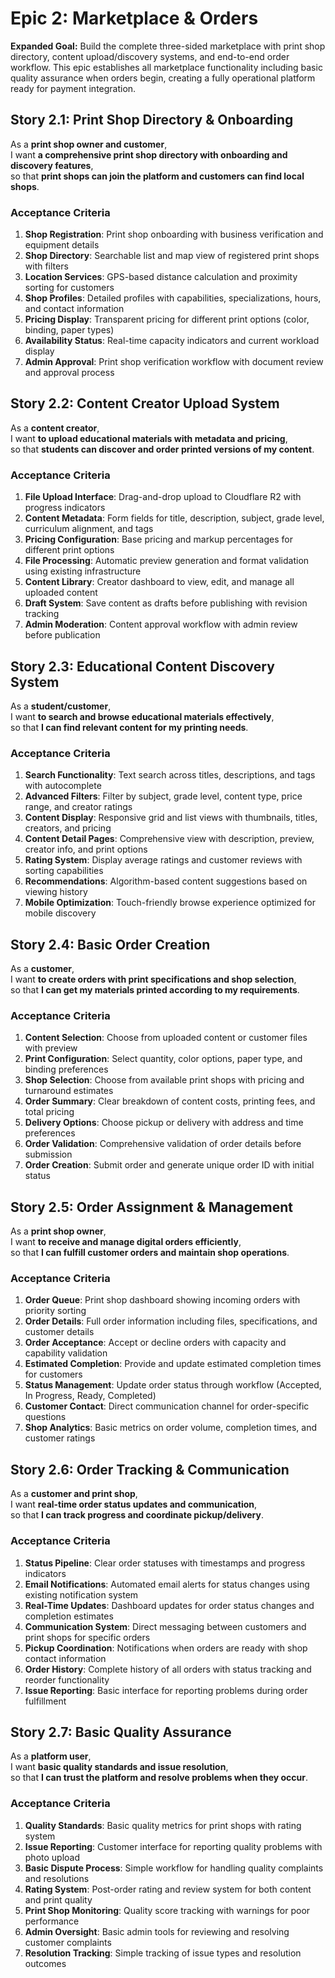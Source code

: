 # Epic 2: Marketplace & Orders

**Expanded Goal:** Build the complete three-sided marketplace with print shop directory, content upload/discovery systems, and end-to-end order workflow. This epic establishes all marketplace functionality including basic quality assurance when orders begin, creating a fully operational platform ready for payment integration.

## Story 2.1: Print Shop Directory & Onboarding

As a **print shop owner and customer**,  
I want **a comprehensive print shop directory with onboarding and discovery features**,  
so that **print shops can join the platform and customers can find local shops**.

### Acceptance Criteria

1. **Shop Registration**: Print shop onboarding with business verification and equipment details
2. **Shop Directory**: Searchable list and map view of registered print shops with filters
3. **Location Services**: GPS-based distance calculation and proximity sorting for customers
4. **Shop Profiles**: Detailed profiles with capabilities, specializations, hours, and contact information
5. **Pricing Display**: Transparent pricing for different print options (color, binding, paper types)
6. **Availability Status**: Real-time capacity indicators and current workload display
7. **Admin Approval**: Print shop verification workflow with document review and approval process

## Story 2.2: Content Creator Upload System

As a **content creator**,  
I want **to upload educational materials with metadata and pricing**,  
so that **students can discover and order printed versions of my content**.

### Acceptance Criteria

1. **File Upload Interface**: Drag-and-drop upload to Cloudflare R2 with progress indicators
2. **Content Metadata**: Form fields for title, description, subject, grade level, curriculum alignment, and tags
3. **Pricing Configuration**: Base pricing and markup percentages for different print options
4. **File Processing**: Automatic preview generation and format validation using existing infrastructure
5. **Content Library**: Creator dashboard to view, edit, and manage all uploaded content
6. **Draft System**: Save content as drafts before publishing with revision tracking
7. **Admin Moderation**: Content approval workflow with admin review before publication

## Story 2.3: Educational Content Discovery System

As a **student/customer**,  
I want **to search and browse educational materials effectively**,  
so that **I can find relevant content for my printing needs**.

### Acceptance Criteria

1. **Search Functionality**: Text search across titles, descriptions, and tags with autocomplete
2. **Advanced Filters**: Filter by subject, grade level, content type, price range, and creator ratings
3. **Content Display**: Responsive grid and list views with thumbnails, titles, creators, and pricing
4. **Content Detail Pages**: Comprehensive view with description, preview, creator info, and print options
5. **Rating System**: Display average ratings and customer reviews with sorting capabilities
6. **Recommendations**: Algorithm-based content suggestions based on viewing history
7. **Mobile Optimization**: Touch-friendly browse experience optimized for mobile discovery

## Story 2.4: Basic Order Creation

As a **customer**,  
I want **to create orders with print specifications and shop selection**,  
so that **I can get my materials printed according to my requirements**.

### Acceptance Criteria

1. **Content Selection**: Choose from uploaded content or customer files with preview
2. **Print Configuration**: Select quantity, color options, paper type, and binding preferences
3. **Shop Selection**: Choose from available print shops with pricing and turnaround estimates
4. **Order Summary**: Clear breakdown of content costs, printing fees, and total pricing
5. **Delivery Options**: Choose pickup or delivery with address and time preferences
6. **Order Validation**: Comprehensive validation of order details before submission
7. **Order Creation**: Submit order and generate unique order ID with initial status

## Story 2.5: Order Assignment & Management

As a **print shop owner**,  
I want **to receive and manage digital orders efficiently**,  
so that **I can fulfill customer orders and maintain shop operations**.

### Acceptance Criteria

1. **Order Queue**: Print shop dashboard showing incoming orders with priority sorting
2. **Order Details**: Full order information including files, specifications, and customer details
3. **Order Acceptance**: Accept or decline orders with capacity and capability validation
4. **Estimated Completion**: Provide and update estimated completion times for customers
5. **Status Management**: Update order status through workflow (Accepted, In Progress, Ready, Completed)
6. **Customer Contact**: Direct communication channel for order-specific questions
7. **Shop Analytics**: Basic metrics on order volume, completion times, and customer ratings

## Story 2.6: Order Tracking & Communication

As a **customer and print shop**,  
I want **real-time order status updates and communication**,  
so that **I can track progress and coordinate pickup/delivery**.

### Acceptance Criteria

1. **Status Pipeline**: Clear order statuses with timestamps and progress indicators
2. **Email Notifications**: Automated email alerts for status changes using existing notification system
3. **Real-Time Updates**: Dashboard updates for order status changes and completion estimates
4. **Communication System**: Direct messaging between customers and print shops for specific orders
5. **Pickup Coordination**: Notifications when orders are ready with shop contact information
6. **Order History**: Complete history of all orders with status tracking and reorder functionality
7. **Issue Reporting**: Basic interface for reporting problems during order fulfillment

## Story 2.7: Basic Quality Assurance

As a **platform user**,  
I want **basic quality standards and issue resolution**,  
so that **I can trust the platform and resolve problems when they occur**.

### Acceptance Criteria

1. **Quality Standards**: Basic quality metrics for print shops with rating system
2. **Issue Reporting**: Customer interface for reporting quality problems with photo upload
3. **Basic Dispute Process**: Simple workflow for handling quality complaints and resolutions
4. **Rating System**: Post-order rating and review system for both content and print quality
5. **Print Shop Monitoring**: Quality score tracking with warnings for poor performance
6. **Admin Oversight**: Basic admin tools for reviewing and resolving customer complaints
7. **Resolution Tracking**: Simple tracking of issue types and resolution outcomes
